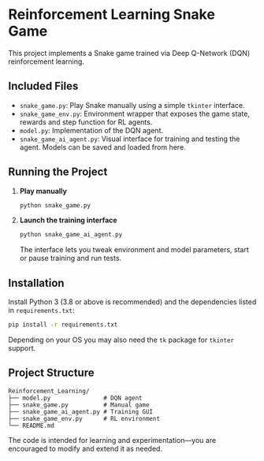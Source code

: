 # Reinforcement Learning Snake Game

This project implements a Snake game trained via Deep Q-Network (DQN) reinforcement learning.

## Included Files

- `snake_game.py`: Play Snake manually using a simple `tkinter` interface.
- `snake_game_env.py`: Environment wrapper that exposes the game state, rewards and step function for RL agents.
- `model.py`: Implementation of the DQN agent.
- `snake_game_ai_agent.py`: Visual interface for training and testing the agent. Models can be saved and loaded from here.

## Running the Project

1. **Play manually**

   ```bash
   python snake_game.py
   ```

2. **Launch the training interface**

   ```bash
   python snake_game_ai_agent.py
   ```

   The interface lets you tweak environment and model parameters, start or pause training and run tests.

## Installation

Install Python 3 (3.8 or above is recommended) and the dependencies listed in `requirements.txt`:

```bash
pip install -r requirements.txt
```

Depending on your OS you may also need the `tk` package for `tkinter` support.

## Project Structure

```
Reinforcement_Learning/
├── model.py               # DQN agent
├── snake_game.py          # Manual game
├── snake_game_ai_agent.py # Training GUI
├── snake_game_env.py      # RL environment
└── README.md
```

The code is intended for learning and experimentation—you are encouraged to modify and extend it as needed.
